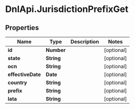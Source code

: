 # DnlApi.JurisdictionPrefixGet

## Properties
Name | Type | Description | Notes
------------ | ------------- | ------------- | -------------
**id** | **Number** |  | [optional] 
**state** | **String** |  | [optional] 
**ocn** | **String** |  | [optional] 
**effectiveDate** | **Date** |  | [optional] 
**country** | **String** |  | [optional] 
**prefix** | **String** |  | [optional] 
**lata** | **String** |  | [optional] 



